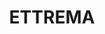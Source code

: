 ---
lastmod: '2025-04-06T06:05:20+00:00'
latitude: -34.89013158
layout: suburb
longitude: 150.29506
postcode: '2540'
state: NSW
title: ETTREMA
url: /nsw/ettrema/
---